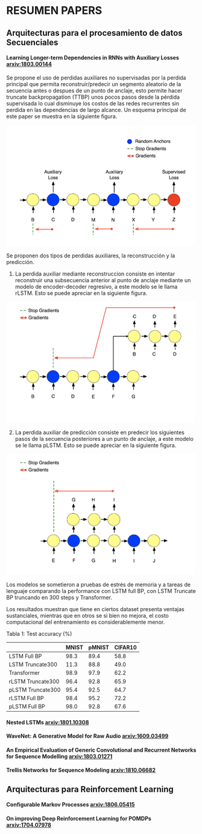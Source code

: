 # RESUMEN PAPERS

## Arquitecturas para el procesamiento de datos Secuenciales

#### Learning Longer-term Dependencies in RNNs with Auxiliary Losses [arxiv:1803.00144](https://arxiv.org/abs/1803.00144)

Se propone el uso de perdidas auxiliares no supervisadas por la perdida principal que permita reconstruir/predecir un segmento aleatorio de la secuencia antes o despues de un punto de anclaje, esto permite hacer truncate backpropagation (TTBP) unos pocos pasos desde la pérdida supervisada lo cual disminuye los costos de las redes recurrentes sin perdida en las dependencias de largo alcance. Un esquema principal de este paper se muestra en la siguiente figura.

<img src="./Images/Aux_loss1.png" width="500"/> 

Se proponen dos tipos de perdidas auxiliares, la reconstrucción y la predicción.

1) La perdida auxiliar mediante reconstruccion consiste en intentar reconstruir una subsecuencia anterior al punto de anclaje mediante un modelo de encoder-decoder regresivo, a este modelo se le llama rLSTM. Esto se puede apreciar en la siguiente figura.

<img src="./Images/Aux_loss2.png" width="500"/> 

2) La perdida auxiliar de predicción consiste en predecir los siguientes pasos de la secuencia posteriores a un punto de anclaje, a este modelo se le llama pLSTM. Esto se puede apreciar en la siguiente figura.

<img src="./Images/Aux_loss3.png" width="500"/> 

Los modelos se sometieron a pruebas de estrés de memoria y a tareas de lenguaje comparando la performance con LSTM full BP, con LSTM Truncate BP truncando en 300 steps y Transformer.

Los resultados muestran que tiene en ciertos dataset presenta ventajas sustanciales, mientras que en otros se si bien no mejora, el costo computacional del entrenamiento es considerablemente menor.

Tabla 1: Test accuracy (%)

|                   | MNIST | pMNIST | CIFAR10 |
|-------------------|-------|--------|---------|
| LSTM Full BP      | 98.3  | 89.4   | 58.8    |
| LSTM Truncate300  | 11.3  | 88.8   | 49.0    |
| Transformer       | 98.9  | 97.9   | 62.2    |
| rLSTM Truncate300 | 96.4  | 92.8   | 65.9    |
| pLSTM Truncate300 | 95.4  | 92.5   | 64.7    |
| rLSTM Full BP     | 98.4  | 95.2   | 72.2    |
| pLSTM Full BP     | 98.0  | 92.8   | 67.6    |

#### Nested LSTMs [arxiv:1801.10308](https://arxiv.org/abs/1801.10308)

#### WaveNet: A Generative Model for Raw Audio [arxiv:1609.03499](https://arxiv.org/abs/1609.03499)

#### An Empirical Evaluation of Generic Convolutional and Recurrent Networks for Sequence Modelling [arxiv:1803.01271](https://arxiv.org/abs/1803.01271)

#### Trellis Networks for Sequence Modeling [arxiv:1810.06682](https://arxiv.org/abs/1810.06682)


## Arquitecturas para Reinforcement Learning

#### Configurable Markov Processes [arxiv:1806.05415](https://arxiv.org/abs/1806.05415)

#### On improving Deep Reinforcement Learning for POMDPs [arxiv:1704.07978](https://arxiv.org/abs/1704.07978)